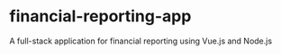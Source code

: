 # financial-reporting-app
A full-stack application for financial reporting using Vue.js and Node.js
